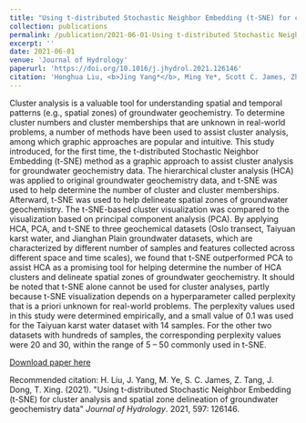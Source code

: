 ```yaml
---
title: "Using t-distributed Stochastic Neighbor Embedding (t-SNE) for cluster analysis and spatial zone delineation of groundwater geochemistry data"
collection: publications
permalink: /publication/2021-06-01-Using t-distributed Stochastic Neighbor Embedding (t-SNE) for cluster analysis and spatial zone delineation of groundwater geochemistry data
excerpt: ''
date: 2021-06-01
venue: 'Journal of Hydrology'
paperurl: 'https://doi.org/10.1016/j.jhydrol.2021.126146'
citation: 'Honghua Liu, <b>Jing Yang*</b>, Ming Ye*, Scott C. James, Zhonghua Tang, Jie Dong, Tongju Xing. &quot;Using one-way and co-clustering methods to reveal spatio-temporal patterns and controlling factors of groundwater geochemistry.&quot; <i>Journal of Hydrology</i>. 2021, 603: 127085.'
---
```

Cluster analysis is a valuable tool for understanding spatial and temporal patterns (e.g., spatial zones) of groundwater geochemistry. To determine cluster numbers and cluster memberships that are unknown in real-world problems, a number of methods have been used to assist cluster analysis, among which graphic approaches are popular and intuitive. This study introduced, for the first time, the t-distributed Stochastic Neighbor Embedding (t-SNE) method as a graphic approach to assist cluster analysis for groundwater geochemistry data. The hierarchical cluster analysis (HCA) was applied to original groundwater geochemistry data, and t-SNE was used to help determine the number of cluster and cluster memberships. Afterward, t-SNE was used to help delineate spatial zones of groundwater geochemistry. The t-SNE-based cluster visualization was compared to the visualization based on principal component analysis (PCA). By applying HCA, PCA, and t-SNE to three geochemical datasets (Oslo transect, Taiyuan karst water, and Jianghan Plain groundwater datasets, which are characterized by different number of samples and features collected across different space and time scales), we found that t-SNE outperformed PCA to assist HCA as a promising tool for helping determine the number of HCA clusters and delineate spatial zones of groundwater geochemistry. It should be noted that t-SNE alone cannot be used for cluster analyses, partly because t-SNE visualization depends on a hyperparameter called perplexity that is a priori unknown for real-world problems. The perplexity values used in this study were determined empirically, and a small value of 0.1 was used for the Taiyuan karst water dataset with 14 samples. For the other two datasets with hundreds of samples, the corresponding perplexity values were 20 and 30, within the range of 5 – 50 commonly used in t-SNE.

[Download paper here](https://doi.org/10.1016/j.jhydrol.2021.127085)

Recommended citation: H. Liu, J. Yang, M. Ye, S. C. James, Z. Tang, J. Dong, T. Xing. (2021). "Using t-distributed Stochastic Neighbor Embedding (t-SNE) for cluster analysis and spatial zone delineation of groundwater geochemistry data" <i>Journal of Hydrology</i>. 2021, 597: 126146.
